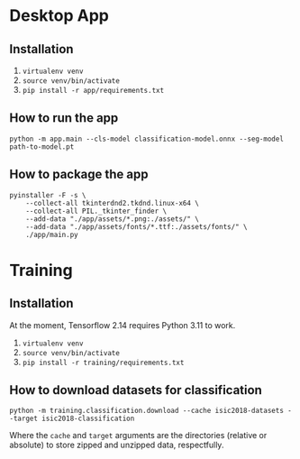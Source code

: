 # Desktop App 

## Installation 

1. `virtualenv venv`
2. `source venv/bin/activate`
3. `pip install -r app/requirements.txt`

## How to run the app

```shell
python -m app.main --cls-model classification-model.onnx --seg-model path-to-model.pt
```

## How to package the app

```shell
pyinstaller -F -s \
    --collect-all tkinterdnd2.tkdnd.linux-x64 \
    --collect-all PIL._tkinter_finder \
    --add-data "./app/assets/*.png:./assets/" \
    --add-data "./app/assets/fonts/*.ttf:./assets/fonts/" \
    ./app/main.py
```

# Training

## Installation

At the moment, Tensorflow 2.14 requires Python 3.11 to work. 

1. `virtualenv venv`
2. `source venv/bin/activate`
3. `pip install -r training/requirements.txt`

## How to download datasets for classification

```shell
python -m training.classification.download --cache isic2018-datasets --target isic2018-classification
```

Where the `cache` and `target` arguments are the directories (relative or 
absolute) to store zipped and unzipped data, respectfully.
